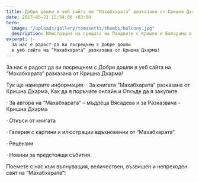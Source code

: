 ```yaml
---
title: Добре дошли в уеб сайта на “Махабхарата” разказана от Кришна Дхарма!
date: 2017-05-21 15:54:00 +03:00
hero:
  image: "/uploads/gallery/tomasetti/thumbs/balcony.jpg"
  description: Илюстрация на срещата на Пандвите с Кришна и Баларама в Дварака.
excerpt: |-
  За нас е радост да ви посрещнем с Добре дошли
  в уеб сайта на “Махабхарата” разказана от Кришна Дхарма!
---
```


За нас е радост да ви посрещнем с Добре дошли
в уеб сайта на “Махабхарата” разказана от Кришна Дхарма!

Тук ще намерите информация:
· За книгата “Махабхарата” разказана от Кришна Дхарма, Как да я поръчате онлайн и Откъде да я закупите

· За автора на “Махабхарата” – мъдреца Вясадева и за Разказвача - Кришна Дхарма

· Откъси от книгата

· Галерия с картини и илюстрации вдъхновенни от “Махабхарата”

· Рецензии

· Новини за предстоящи събития.

Поемете с нас към вълнуващия, величествен, възвишен и непреходен свят на “Махабхарата“!